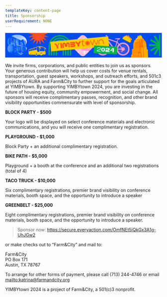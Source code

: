 ```yaml
---
templateKey: content-page
title: Sponsorship
userRequirement: NONE
---
```

![](yimbytownemailheader.png)

We invite firms, corporations, and public entities to join us as sponsors. Your generous contribution will help us cover costs for venue rentals, transportation, guest speakers, workshops, and outreach efforts, and 501c3 projects of AURA and Farm&City to further support for the goals articulated at YIMBYtown. By supporting YIMBYtown 2024, you are investing in the future of housing equity, community empowerment, and social change. All sponsors will receive complimentary passes, recognition, and other brand visibility opportunities commensurate with level of sponsorship.

**BLOCK PARTY - $500**

Your logo will be displayed on select conference materials and electronic communications, and you will receive one complimentary registration. 

**PLAYGROUND - $1,000**

Block Party + an additional complimentary registration. 

**BIKE PATH - $5,000**

Playground + a booth at the conference and an additional two registrations (total of 4) 

**TACO TRUCK - $10,000**

Six complimentary registrations, premier brand visibility on conference materials, booth space, and the opportunity to introduce a speaker 

**GREENBELT - $25,000**

Eight complimentary registrations, premier brand visibility on conference materials, booth space, and the opportunity to introduce a speaker. 

> Sponsor now: <https://secure.everyaction.com/OmfNEt5iQkGx3A1g-UhJGw2> 

or make checks out to “Farm&City” and mail to:

Farm&City\
PO Box 171\
Austin, TX 78767 

To arrange for other forms of payment, please call (713) 244-4746 or email <mailto:katrina@farmandcity.org>

YIMBYtown 2024 is a project of Farm&City, a 501(c)3 nonprofit.